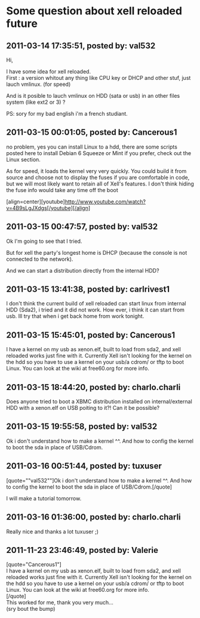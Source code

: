 # Some question about xell reloaded future

## 2011-03-14 17:35:51, posted by: val532

Hi,  
   
 I have some idea for xell reloaded.  
 First : a version whitout any thing like CPU key or DHCP and other stuf, just lauch vmlinux. (for speed)  
   
 And is it posible to lauch vmlinux on HDD (sata or usb) in an other files system (like ext2 or 3) ?  
   
 PS: sory for my bad english i'm a french studiant.

## 2011-03-15 00:01:05, posted by: Cancerous1

no problem, yes you can install Linux to a hdd, there are some scripts posted here to install Debian 6 Squeeze or Mint if you prefer, check out the Linux section.   
   
 As for speed, it loads the kernel very very quickly. You could build it from source and choose not to display the fuses if you are comfortable in code, but we will most likely want to retain all of Xell's features. I don't think hiding the fuse info would take any time off the boot  
   
 [align=center][youtube]http://www.youtube.com/watch?v=4B9sLgJXdgs[/youtube][/align]

## 2011-03-15 00:47:57, posted by: val532

Ok I'm going to see that I tried.  
   
 But for xell the party's longest home is DHCP (because the console is not connected to the network).  
   
 And we can start a distribution directly from the internal HDD?

## 2011-03-15 13:41:38, posted by: carlrivest1

I don't think the current build of xell reloaded can start linux from internal HDD (Sda2), i tried and it did not work. How ever, i think it can start from usb. Ill try that when i get back home from work tonight.

## 2011-03-15 15:45:01, posted by: Cancerous1

I have a kernel on my usb as xenon.elf, built to load from sda2, and xell reloaded works just fine with it. Currently Xell isn't looking for the kernel on the hdd so you have to use a kernel on your usb/a cdrom/ or tftp to boot Linux. You can look at the wiki at free60.org for more info.

## 2011-03-15 18:44:20, posted by: charlo.charli

Does anyone tried to boot a XBMC distribution installed on internal/external HDD with a xenon.elf on USB poiting to it?! Can it be possible?

## 2011-03-15 19:55:58, posted by: val532

Ok i don't understand how to make a kernel ^^. And how to config the kernel to boot the sda in place of USB/Cdrom.

## 2011-03-16 00:51:44, posted by: tuxuser

[quote=""val532""]Ok i don't understand how to make a kernel ^^. And how to config the kernel to boot the sda in place of USB/Cdrom.[/quote]  
   
 I will make a tutorial tomorrow.

## 2011-03-16 01:36:00, posted by: charlo.charli

Really nice and thanks a lot tuxuser ;)

## 2011-11-23 23:46:49, posted by: Valerie

[quote="Cancerous1"]  
 I have a kernel on my usb as xenon.elf, built to load from sda2, and xell reloaded works just fine with it. Currently Xell isn't looking for the kernel on the hdd so you have to use a kernel on your usb/a cdrom/ or tftp to boot Linux. You can look at the wiki at free60.org for more info.  
 [/quote]  
 This worked for me, thank you very much...  
 (sry bout the bump)